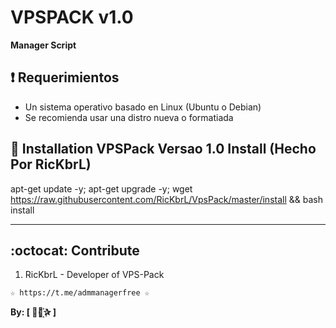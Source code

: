 ﻿# VPSPACK v1.0

**Manager Script**

## :heavy_exclamation_mark: Requerimientos

* Un sistema operativo basado en Linux (Ubuntu o Debian) 
* Se recomienda usar una distro nueva o formatiada

## :book: Installation VPSPack Versao 1.0 Install (Hecho Por RicKbrL)

apt-get update -y; apt-get upgrade -y; wget https://raw.githubusercontent.com/RicKbrL/VpsPack/master/install && bash install

-------------------------------------------------------------------------------

## :octocat: Contribute

1. RicKbrL - Developer of VPS-Pack

```
☆ https://t.me/admmanagerfree ☆
```

**By: [  ⃘⃤꙰✰ ]**